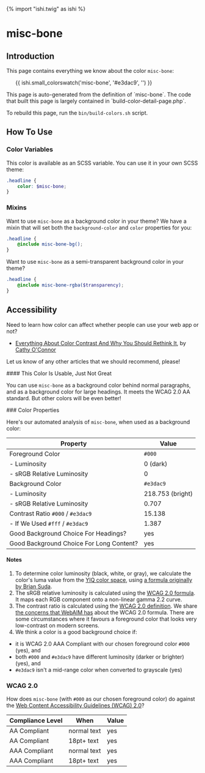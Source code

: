 {% import "ishi.twig" as ishi %}
# misc-bone

## Introduction

This page contains everything we know about the color `misc-bone`:

<div class="grid">
    <div class="cell">
        <div class="swatch">
            <ul>
                {{ ishi.small_colorswatch('misc-bone', '#e3dac9', '') }}
            </ul>
        </div>
    </div>
</div>

<div class="callout attention" markdown="1">
This page is auto-generated from the definition of `misc-bone`. The code that built this page is largely contained in `build-color-detail-page.php`.

To rebuild this page, run the `bin/build-colors.sh` script.
</div>

## How To Use

### Color Variables

This color is available as an SCSS variable. You can use it in your own SCSS theme:

```scss
.headline {
    color: $misc-bone;
}
```

### Mixins

Want to use `misc-bone` as a background color in your theme? We have a mixin that will set both the `background-color` and `color` properties for you:

```scss
.headline {
    @include misc-bone-bg();
}
```

Want to use `misc-bone` as a semi-transparent background color in your theme?

```scss
.headline {
    @include misc-bone-rgba($transparency);
}
```

## Accessibility

Need to learn how color can affect whether people can use your web app or not?

* [Everything About Color Contrast And Why You Should Rethink It](https://www.smashingmagazine.com/2014/10/color-contrast-tips-and-tools-for-accessibility/), by [Cathy O'Connor](http://www.twitter.com/cagocon)

Let us know of any other articles that we should recommend, please!
<div class="callout warning" markdown="1">
#### This Color Is Usable, Just Not Great

You can use `misc-bone` as a background color behind normal paragraphs, and as a background color for large headings. It meets the WCAG 2.0 AA standard. But other colors will be even better!
</div>
### Color Properties

Here's our automated analysis of `misc-bone`, when used as a background color:

Property | Value
---------|------
Foreground Color | `#000`
- Luminosity | 0 (dark)
- sRGB Relative Luminosity | 0
Background Color | `#e3dac9`
- Luminosity | 218.753 (bright)
- sRGB Relative Luminosity | 0.707
Contrast Ratio `#000` / `#e3dac9` | 15.138
- If We Used `#fff` / `#e3dac9` | 1.387
Good Background Choice For Headings? | yes
Good Background Choice For Long Content? | yes

#### Notes

1. To determine color luminosity (black, white, or gray), we calculate the color's luma value from the [YIQ color space](https://en.wikipedia.org/wiki/YIQ), using [a formula originally by Brian Suda](https://24ways.org/2010/calculating-color-contrast/).
1. The sRGB relative luminosity is calculated using the [WCAG 2.0 formula](https://www.w3.org/TR/WCAG20/#relativeluminancedef). It maps each RGB component onto a non-linear gamma 2.2 curve.
1. The contrast ratio is calculated using the [WCAG 2.0 definition](https://www.w3.org/TR/2008/REC-WCAG20-20081211/#contrast-ratiodef). We share [the concerns that WebAIM has](http://webaim.org/blog/wcag-2-1-feedback/) about the WCAG 2.0 formula. There are some circumstances where it favours a foreground color that looks very low-contrast on modern screens.
1. We think a color is a good background choice if:
  - it is WCAG 2.0 AAA Compliant with our chosen foreground color `#000` (yes), and
  - both `#000` and `#e3dac9` have different luminosity (darker or brighter) (yes), and
  - `#e3dac9` isn't a mid-range color when converted to grayscale (yes)

### WCAG 2.0

How does `misc-bone` (with `#000` as our chosen foreground color) do against the [Web Content Accessibility Guidelines (WCAG) 2.0](https://www.w3.org/TR/WCAG20/)?

Compliance Level | When | Value
-----------------|------|------
AA Compliant | normal text | yes
AA Compliant | 18pt+ text | yes
AAA Compliant | normal text | yes
AAA Compliant | 18pt+ text | yes